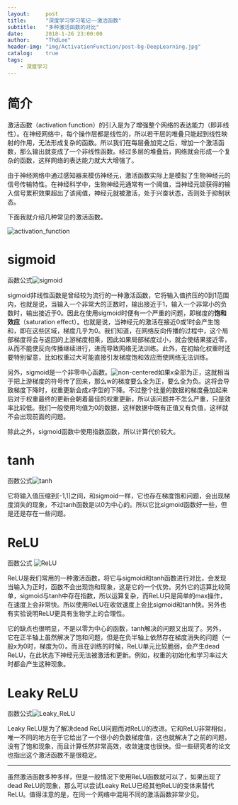 ```yaml
---
layout:     post
title:      "深度学习学习笔记——激活函数"
subtitle:   "多种激活函数的对比"
date:       2018-1-26 23:00:00
author:     "ThdLee"
header-img: "img/ActivationFunction/post-bg-DeepLearning.jpg"
catalog:    true
tags:
    - 深度学习
---
```


# 简介

激活函数（activation function）的引入是为了增强整个网络的表达能力（即非线性）。在神经网络中，每个操作层都是线性的，所以若干层的堆叠只能起到线性映射的作用，无法形成复杂的函数。所以我们在每层叠加完之后，增加一个激活函数，那么输出就变成了一个非线性函数。经过多层的堆叠后，网络就会形成一个复杂的函数，这样网络的表达能力就大大增强了。

由于神经网络中通过感知器来模仿神经元，激活函数实际上是模拟了生物神经元的信号传输特性。在神经科学中，生物神经元通常有一个阈值，当神经元锁获得的输入信号累积效果超出了该阈值，神经元就被激活，处于兴奋状态，否则处于抑制状态。

下面我就介绍几种常见的激活函数。

![activation_function](http://thdlee.com/img/ActivationFunction/activation_function.jpg)

# sigmoid

函数公式![sigmoid](http://thdlee.com/img/ActivationFunction/sigmoid.png)

sigmoid非线性函数是曾经较为流行的一种激活函数，它将输入值挤压的0到1范围内，也就是说，当输入一个非常大的正数时，输出接近于1，输入一个非常小的负数时，输出接近于0。因此在使用sigmoid时便有一个严重的问题，即梯度的**饱和效应**（saturation effect）。也就是说，当神经元的激活在接近0或1时会产生饱和，即在这些区域，梯度几乎为0。我们知道，在网络反向传播的过程中，这个局部梯度将会与返回的上游梯度相乘，因此如果局部梯度过小，就会使结果接近零，从而不能使反向传播继续进行，进而导致网络无法训练。此外，在初始化权重时还要特别留意，比如权重过大可能直接引发梯度饱和效应而使网络无法训练。

另外，sigmoid是一个非零中心函数。![non-centered](http://thdlee.com/img/ActivationFunction/non-centered.png)如果x全部为正，这就相当于把上游梯度的符号传了回来，那么w的梯度要么全为正，要么全为负。这将会导致梯度下降时，权重更新会成z字型的下降。不过整个批量的数据的梯度叠加起来后对于权重最终的更新会朝着最佳的权重更新，所以该问题并不怎么严重，只是效率比较低。我们一般使用均值为0的数据，这样数据中既有正值又有负值，这样就不会出现前面的问题。

除此之外，sigmoid函数中使用指数函数，所以计算代价较大。

# tanh

函数公式![tanh](http://thdlee.com/img/ActivationFunction/tanh.png)

它将输入值压缩到[-1,1]之间，和sigmoid一样，它也存在梯度饱和问题，会出现梯度消失的现象，不过tanh函数是以0为中心的。所以它比sigmoid函数好一些，但是还是存在一些问题。



# ReLU

函数公式 ![ReLU](http://thdlee.com/img/ActivationFunction/ReLU.png)

ReLU是我们常用的一种激活函数，将它与sigmoid和tanh函数进行对比，会发现当输入为正时，函数不会出现饱和现象，这是它的一个优势。另外它的运算比较简单，sigmoid与tanh中存在指数，所以运算复杂，而ReLU只是简单的max操作，在速度上会非常快。所以使用ReLU在收敛速度上会比sigmoid和tanh快。另外也有实验说明ReLU更具有生物学上的合理性。

它的缺点也很明显，不是以零为中心的函数，tanh解决的问题又出现了。另外，它在正半轴上虽然解决了饱和问题，但是在负半轴上依然存在梯度消失的问题（一般x为0时，梯度为0）。而且在训练的时候，ReLU单元比较脆弱，会产生dead ReLU，在此状态下神经元无法被激活和更新。例如，权重的初始化和学习率过大时都会产生这种现象。

# Leaky ReLU

函数公式![Leaky_ReLU](http://thdlee.com/img/ActivationFunction/Leaky_ReLU.png)

Leaky ReLU是为了解决dead ReLU问题而对ReLU的改进。它和ReLU非常相似，唯一不同的地方在于它给出了一个很小的负数梯度值，这也就解决了之前的问题，没有了饱和现象，而且计算任然非常高效，收敛速度也很快。但一些研究者的论文也指出这个激活函数不是很稳定。

---

虽然激活函数多种多样，但是一般情况下使用ReLU函数就可以了，如果出现了dead ReLU的现象，那么可以尝试Leaky ReLU已经其他ReLU的变体来替代ReLU。值得注意的是，在同一个网络中混用不同的激活函数非常少见。